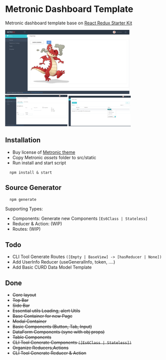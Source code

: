 # Metronic Dashboard Template

Metronic dashboard template base on [React Redux Starter Kit](https://github.com/davezuko/react-redux-starter-kit)

<img src="doc/imgs/Screenshot1.png" alt="ScreenShot 1" width="400"/>
<img src="doc/imgs/Screenshot2.png" alt="ScreenShot 2" width="200"/>
<img src="doc/imgs/Screenshot3.png" alt="ScreenShot 3" width="200"/>


## Installation

- Buy license of [Metronic theme](http://keenthemes.com/preview/metronic/)
- Copy Metronic *assets* folder to src/static
- Run install and start script

```
  npm install & start
```
## Source Generator
```
  npm generate
```

Supporting Types:
  - Components: Generate new Components `[Es6Class | Stateless]`
  - Reducer & Action: (WIP)
  - Routes: (WIP)

## Todo
- CLI Tool Generate Routes `([Empty | BaseView] -> [hasReducer | None])`
- Add UserInfo Reducer (useGeneralInfo, token, ....)
- Add Basic CURD Data Model Template

## Done
- ~~Core layout~~
- ~~Top Bar~~
- ~~Side Bar~~
- ~~Essential utils Loading, alert Utils~~
- ~~Base Container for new Page~~
- ~~Modal Container~~
- ~~Basic Components (Button, Tab, Input)~~
- ~~DataForm Components (sync with obj props)~~
- ~~Table Components~~
- ~~CLI Tool Generate Components `([Es6Class | Stateless])`~~
- ~~Organize Reducers,Actions~~
- ~~CLI Tool Generate Reducer & Action~~
